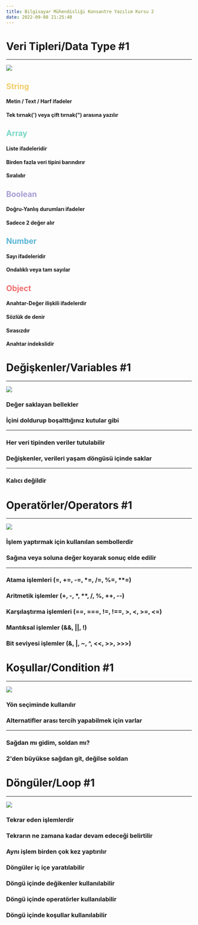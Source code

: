 ```yaml
---
title: Bilgisayar Mühendisliği Konsantre Yazılım Kursu 2
date: 2022-09-08 21:25:40
---
```


<!-- Section Begin -->

<!-- Page Begin -->
<div class="slider-content shadow">

# Veri Tipleri/Data Type #1

<hr />

<div class="container-fluid">
<div class="row row-no-gutters">
    <div class="col-md-4">
        <div class="p-2 m-t-2">
            <div class="img-responsive text-center">
                <img src="/img/folio/data_types.jpg" class="h-md-4" />
            </div>
        </div>
    </div>
    <div class="col-md-8">
        <div class="row row-no-gutters">
            <div class="col-md-6">
                <h2 style="color:#f0cd67"><strong>String</strong></h2>
                <h4><i class="icon icon-right"></i> Metin / Text / Harf ifadeler</h4>
                <h4><i class="icon icon-right"></i> Tek tırnak(') veya çift tırnak(") arasına yazılır</h4>
                <h2 style="color:#77d7c6"><strong>Array</strong></h2>
                <h4><i class="icon icon-right"></i> Liste ifadeleridir</h4>
                <h4><i class="icon icon-right"></i> Birden fazla veri tipini barındırır</h4>
                <h4><i class="icon icon-right"></i> Sıralıdır</h4>
                <h2 style="color:#a79cd4"><strong>Boolean</strong></h2>
                <h4><i class="icon icon-right"></i> Doğru-Yanlış durumları ifadeler</h4>
                <h4><i class="icon icon-right"></i> Sadece 2 değer alır</h4>
            </div>
            <div class="col-md-6">
                <h2 style="color:#5bb6d6"><strong>Number</strong></h2>
                <h4><i class="icon icon-right"></i> Sayı ifadeleridir</h4>
                <h4><i class="icon icon-right"></i> Ondalıklı veya tam sayılar</h4>
                <h2 style="color:#f06c6e"><strong>Object</strong></h2>
                <h4><i class="icon icon-right"></i> Anahtar-Değer ilişkili ifadelerdir</h4>
                <h4><i class="icon icon-right"></i> Sözlük de denir</h4>
                <h4><i class="icon icon-right"></i> Sırasızdır</h4>
                <h4><i class="icon icon-right"></i> Anahtar indekslidir</h4>
            </div>
        </div>
    </div>

</div>

</div>

</div>
<!-- Page End -->

<!-- Section End -->

<!-- Section Begin -->

<!-- Page Begin -->
<div class="slider-content shadow">

# Değişkenler/Variables #1

<hr />

<div class="container-fluid">
<div class="row row-no-gutters">
    <div class="col-md-4">
        <div class="p-2 m-t-2">
            <div class="img-responsive text-center">
                <img src="/img/folio/variables.jpg" class="h-md-4" />
            </div>
        </div>
    </div>
    <div class="col-md-8">
        <div class="p-2 m-t-2">
            <h3><i class="icon icon-right"></i> Değer saklayan bellekler</h3>
            <h3><i class="icon icon-right"></i> İçini doldurup boşalttığınız kutular gibi</h3>
            <hr />
            <h3><i class="icon icon-right"></i> Her veri tipinden veriler tutulabilir</h3>
            <h3><i class="icon icon-right"></i> Değişkenler, verileri yaşam döngüsü içinde saklar</h3>
            <hr />
            <h3><i class="icon icon-right"></i> Kalıcı değildir</h3>
        </div>
    </div>

</div>

</div>

</div>
<!-- Page End -->

<!-- Section End -->

<!-- Section Begin -->

<!-- Page Begin -->
<div class="slider-content shadow">

# Operatörler/Operators #1

<hr />

<div class="container-fluid">
<div class="row row-no-gutters">
    <div class="col-md-4">
        <div class="p-2 m-t-2">
            <div class="img-responsive text-center">
                <img src="/img/folio/operator.jpg" class="h-md-4" />
            </div>
        </div>
    </div>
    <div class="col-md-8">
        <div class="p-2 m-t-2">
            <h3><i class="icon icon-right"></i> İşlem yaptırmak için kullanılan sembollerdir</h3>
            <h3><i class="icon icon-right"></i> Sağına veya soluna değer koyarak sonuç elde edilir</h3>
            <hr />
            <h3><i class="icon icon-right"></i> Atama işlemleri (=, +=, -=, *=, /=, %=, **=)</h3>
            <h3><i class="icon icon-right"></i> Aritmetik işlemler (+, -, *, **, /, %, ++, --)</h3>
            <h3><i class="icon icon-right"></i> Karşılaştırma işlemleri (==, ===, !=, !==, &gt;, &lt;, &gt;=, &lt;=)</h3>
            <h3><i class="icon icon-right"></i> Mantıksal işlemler (&&, ||, !)</h3>
            <h3><i class="icon icon-right"></i> Bit seviyesi işlemler (&, |, ~, ^, &lt;&lt;, &gt;&gt;, &gt;&gt;&gt;)</h3>
        </div>
    </div>

</div>

</div>

</div>
<!-- Page End -->

<!-- Section End -->

<!-- Section Begin -->

<!-- Page Begin -->
<div class="slider-content shadow">

# Koşullar/Condition #1

<hr />

<div class="container-fluid">
<div class="row row-no-gutters">
    <div class="col-md-4">
        <div class="p-2 m-t-2">
            <div class="img-responsive text-center">
                <img src="/img/folio/condition.jpg" class="h-md-4" />
            </div>
        </div>
    </div>
    <div class="col-md-8">
        <div class="p-2 m-t-2">
            <h3><i class="icon icon-right"></i> Yön seçiminde kullanılır</h3>
            <h3><i class="icon icon-right"></i> Alternatifler arası tercih yapabilmek için varlar</h3>
            <hr />
            <h3><i class="icon icon-right"></i> Sağdan mı gidim, soldan mı?</h3>
            <h3><i class="icon icon-right"></i> 2'den büyükse sağdan git, değilse soldan</h3>
        </div>
    </div>

</div>

</div>

</div>
<!-- Page End -->

<!-- Section End -->

<!-- Section Begin -->

<!-- Page Begin -->
<div class="slider-content shadow">

# Döngüler/Loop #1

<hr />

<div class="container-fluid">
<div class="row row-no-gutters">
    <div class="col-md-4">
        <div class="p-2 m-t-2">
            <div class="img-responsive text-center">
                <img src="/img/folio/cycle.jpg" class="h-md-4" />
            </div>
        </div>
    </div>
    <div class="col-md-8">
        <div class="p-2 m-t-2">
            <h3><i class="icon icon-right"></i> Tekrar eden işlemlerdir</h3>
            <h3><i class="icon icon-right"></i> Tekrarın ne zamana kadar devam edeceği belirtilir</h3>
            <h3><i class="icon icon-right"></i> Aynı işlem birden çok kez yaptırılır</h3>
            <h3><i class="icon icon-right"></i> Döngüler iç içe yaratılabilir</h3>
            <h3><i class="icon icon-right"></i> Döngü içinde değikenler kullanılabilir</h3>
            <h3><i class="icon icon-right"></i> Döngü içinde operatörler kullanılabilir</h3>
            <h3><i class="icon icon-right"></i> Döngü içinde koşullar kullanılabilir</h3>
        </div>
    </div>

</div>

</div>

</div>
<!-- Page End -->

<!-- Section End -->